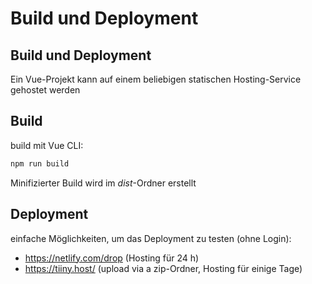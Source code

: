 # Build und Deployment

## Build und Deployment

Ein Vue-Projekt kann auf einem beliebigen statischen Hosting-Service gehostet werden

## Build

build mit Vue CLI:

```bash
npm run build
```

Minifizierter Build wird im _dist_-Ordner erstellt

## Deployment

einfache Möglichkeiten, um das Deployment zu testen (ohne Login):

- https://netlify.com/drop (Hosting für 24 h)
- https://tiiny.host/ (upload via a zip-Ordner, Hosting für einige Tage)
